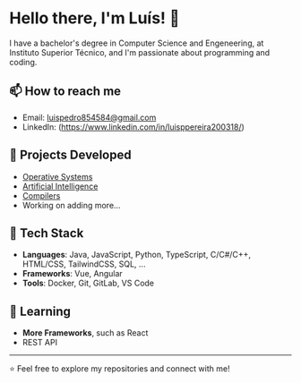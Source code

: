 # Hello there, I'm Luís! 👋

I have a bachelor's degree in Computer Science and Engeneering, at Instituto Superior Técnico, and I'm passionate about programming and coding.

## 📫 How to reach me
- Email: luispedro854584@gmail.com
- LinkedIn: (https://www.linkedin.com/in/luisppereira200318/)

## 🚀 Projects Developed
- [Operative Systems](https://github.com/luispp018/proj_KVS_SO)
- [Artificial Intelligence](https://github.com/luispp018/ist-ai-project)
- [Compilers](https://github.com/luispp018/proj_til_comp)
- Working on adding more...

## 🔧 Tech Stack
- **Languages**: Java, JavaScript, Python, TypeScript, C/C#/C++, HTML/CSS, TailwindCSS, SQL, ...
- **Frameworks**: Vue, Angular
- **Tools**: Docker, Git, GitLab, VS Code

## 🌱 Learning
- **More Frameworks**, such as React
- REST API

---

⭐️ Feel free to explore my repositories and connect with me!
